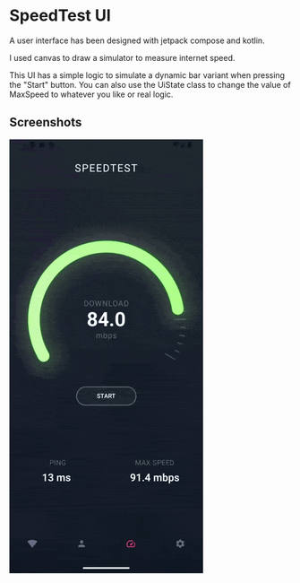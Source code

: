
# SpeedTest UI

A user interface has been designed with jetpack compose and kotlin.

I used canvas to draw a simulator to measure internet speed.

This UI has a simple logic to simulate a dynamic bar variant when pressing the "Start" button. You can also use the UiState class to change the value of MaxSpeed ​​to whatever you like or real logic.




## Screenshots

![App Screenshot](https://raw.githubusercontent.com/ronalksp/SpeedTest-UI-Design/master/Screen_recording_20240526_161518.gif)

